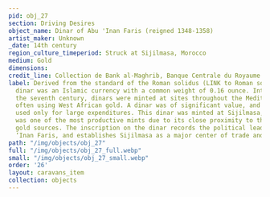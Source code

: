 ```yaml
---
pid: obj_27
section: Driving Desires
object_name: Dinar of Abu 'Inan Faris (reigned 1348-1358)
artist_maker: Unknown
_date: 14th century
region_culture_timeperiod: Struck at Sijilmasa, Morocco
medium: Gold
dimensions: 
credit_line: Collection de Bank al-Maghrib, Banque Centrale du Royaume du Maroc, 533341
label: Derived from the standard of the Roman solidus (LINK to Roman solidus), the
  dinar was an Islamic currency with a common weight of 0.16 ounce. Introduced in
  the seventh century, dinars were minted at sites throughout the Mediterranean coast,
  often using West African gold. A dinar was of significant value, and was primarily
  used only for large expenditures. This dinar was minted at Sijilmasa, Morocco, which
  was one of the most productive mints due to its close proximity to the West African
  gold sources. The inscription on the dinar records the political leadership of Abu
  ‘Inan Faris, and establishes Sijilmasa as a major center of trade and production.
path: "/img/objects/obj_27"
full: "/img/objects/obj_27_full.webp"
small: "/img/objects/obj_27_small.webp"
order: '26'
layout: caravans_item
collection: objects
---
```

